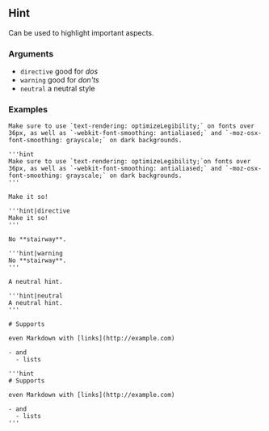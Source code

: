 ## Hint

Can be used to highlight important aspects.

### Arguments

- `directive` good for _dos_
- `warning` good for _don'ts_
- `neutral` a neutral style

### Examples

```hint
Make sure to use `text-rendering: optimizeLegibility;` on fonts over 36px, as well as `-webkit-font-smoothing: antialiased;` and `-moz-osx-font-smoothing: grayscale;` on dark backgrounds.
```

```code
'''hint
Make sure to use `text-rendering: optimizeLegibility;`on fonts over 36px, as well as `-webkit-font-smoothing: antialiased;` and `-moz-osx-font-smoothing: grayscale;` on dark backgrounds.
'''
```

```hint|directive,span-4
Make it so!
```

```code|span-2
'''hint|directive
Make it so!
'''
```

```hint|warning,span-4
No **stairway**.
```

```code|span-2
'''hint|warning
No **stairway**.
'''
```

```hint|neutral,span-4
A neutral hint.
```

```code|span-2
'''hint|neutral
A neutral hint.
'''
```

```hint|span-4
# Supports

even Markdown with [links](http://example.com)

- and
  - lists
```

```code|span-2
'''hint
# Supports

even Markdown with [links](http://example.com)

- and
  - lists
'''
```
